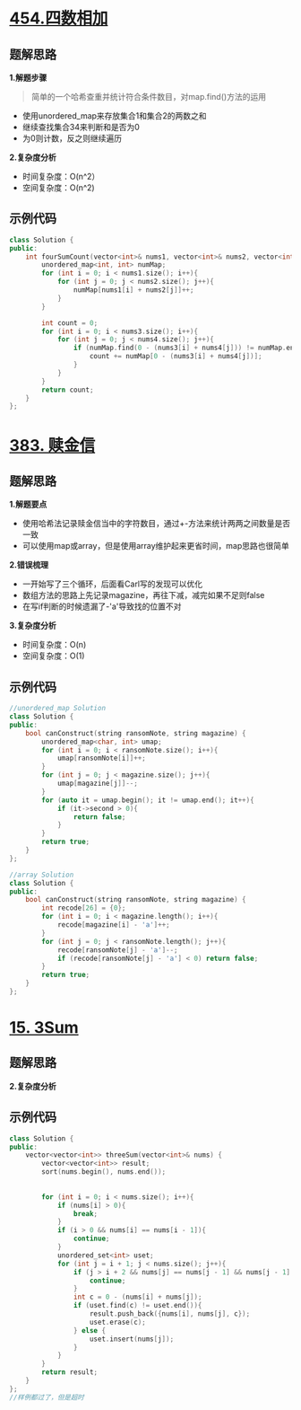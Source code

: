 # [454.四数相加](https://leetcode.cn/problems/4sum-ii/)

## 题解思路

**1.解题步骤**

> 简单的一个哈希查重并统计符合条件数目，对map.find()方法的运用

- 使用unordered_map来存放集合1和集合2的两数之和
- 继续查找集合34来判断和是否为0
- 为0则计数，反之则继续遍历

**2.复杂度分析**

- 时间复杂度：O(n^2）
- 空间复杂度：O(n^2)

## 示例代码

```c++
class Solution {
public:
    int fourSumCount(vector<int>& nums1, vector<int>& nums2, vector<int>& nums3, vector<int>& nums4) {
        unordered_map<int, int> numMap;
        for (int i = 0; i < nums1.size(); i++){
            for (int j = 0; j < nums2.size(); j++){
                numMap[nums1[i] + nums2[j]]++;
            }
        }

        int count = 0;
        for (int i = 0; i < nums3.size(); i++){
            for (int j = 0; j < nums4.size(); j++){
                if (numMap.find(0 - (nums3[i] + nums4[j])) != numMap.end()){
                    count += numMap[0 - (nums3[i] + nums4[j])];
                }
            }
        }
        return count;
    }
};
```



# [383. 赎金信 ](https://leetcode.cn/problems/ransom-note/)

## 题解思路

**1.解题要点**

- 使用哈希法记录赎金信当中的字符数目，通过+-方法来统计两两之间数量是否一致
- 可以使用map或array，但是使用array维护起来更省时间，map思路也很简单

**2.错误梳理**

- 一开始写了三个循环，后面看Carl写的发现可以优化
- 数组方法的思路上先记录magazine，再往下减，减完如果不足则false
- 在写if判断的时候遗漏了-'a'导致找的位置不对

**3.复杂度分析**

- 时间复杂度：O(n)
- 空间复杂度：O(1)

## 示例代码

```C++
//unordered_map Solution
class Solution {
public:
    bool canConstruct(string ransomNote, string magazine) {
        unordered_map<char, int> umap;
        for (int i = 0; i < ransomNote.size(); i++){
            umap[ransomNote[i]]++;
        }
        for (int j = 0; j < magazine.size(); j++){
            umap[magazine[j]]--;
        }
        for (auto it = umap.begin(); it != umap.end(); it++){
            if (it->second > 0){
                return false;
            }
        }
        return true;
    }
};
```

```C++
//array Solution
class Solution {
public:
    bool canConstruct(string ransomNote, string magazine) {
        int recode[26] = {0};
        for (int i = 0; i < magazine.length(); i++){
            recode[magazine[i] - 'a']++;
        }
        for (int j = 0; j < ransomNote.length(); j++){
            recode[ransomNote[j] - 'a']--;
            if (recode[ransomNote[j] - 'a'] < 0) return false;
        }
        return true;
    }
};
```



# [15. 3Sum ](https://leetcode.cn/problems/3sum/)

## 题解思路

**2.复杂度分析**



## 示例代码

```C++
class Solution {
public:
    vector<vector<int>> threeSum(vector<int>& nums) {
        vector<vector<int>> result;
        sort(nums.begin(), nums.end());
        
        
        for (int i = 0; i < nums.size(); i++){
            if (nums[i] > 0){
                break;
            }
            if (i > 0 && nums[i] == nums[i - 1]){
                continue;
            }
            unordered_set<int> uset;
            for (int j = i + 1; j < nums.size(); j++){
                if (j > i + 2 && nums[j] == nums[j - 1] && nums[j - 1] == nums[j - 2]){
                    continue; 
                }
                int c = 0 - (nums[i] + nums[j]);
                if (uset.find(c) != uset.end()){
                    result.push_back({nums[i], nums[j], c});
                    uset.erase(c);
                } else {
                    uset.insert(nums[j]);
                }
            }
        }   
        return result;
    }
};
//样例都过了，但是超时
```



